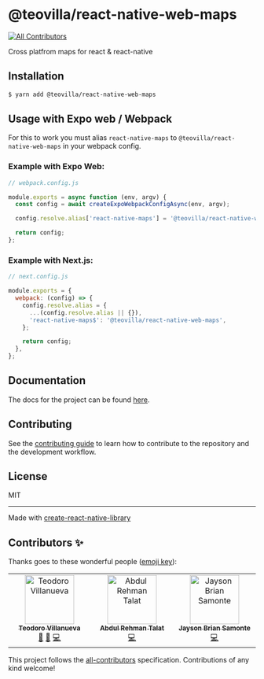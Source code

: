 # @teovilla/react-native-web-maps

<!-- ALL-CONTRIBUTORS-BADGE:START - Do not remove or modify this section -->
[![All Contributors](https://img.shields.io/badge/all_contributors-3-orange.svg?style=flat-square)](#contributors-)
<!-- ALL-CONTRIBUTORS-BADGE:END -->

Cross platfrom maps for react & react-native

## Installation

```bash
$ yarn add @teovilla/react-native-web-maps
```

## Usage with Expo web / Webpack

For this to work you must alias `react-native-maps` to `@teovilla/react-native-web-maps` in your webpack config.

### Example with Expo Web:

```js
// webpack.config.js

module.exports = async function (env, argv) {
  const config = await createExpoWebpackConfigAsync(env, argv);

  config.resolve.alias['react-native-maps'] = '@teovilla/react-native-web-maps';

  return config;
};
```

### Example with Next.js:

```js
// next.config.js

module.exports = {
  webpack: (config) => {
    config.resolve.alias = {
      ...(config.resolve.alias || {}),
      'react-native-maps$': '@teovilla/react-native-web-maps',
    };

    return config;
  },
};
```

## Documentation

The docs for the project can be found [here](https://teovillanueva.github.io/react-native-web-maps/).

## Contributing

See the [contributing guide](CONTRIBUTING.md) to learn how to contribute to the repository and the development workflow.

## License

MIT

---

Made with [create-react-native-library](https://github.com/callstack/react-native-builder-bob)

## Contributors ✨

Thanks goes to these wonderful people ([emoji key](https://allcontributors.org/docs/en/emoji-key)):

<!-- ALL-CONTRIBUTORS-LIST:START - Do not remove or modify this section -->
<!-- prettier-ignore-start -->
<!-- markdownlint-disable -->
<table>
  <tbody>
    <tr>
      <td align="center" valign="top" width="14.28%"><a href="https://greener.bio"><img src="https://avatars.githubusercontent.com/u/41754896?v=4?s=100" width="100px;" alt="Teodoro Villanueva"/><br /><sub><b>Teodoro Villanueva</b></sub></a><br /><a href="#maintenance-teovillanueva" title="Maintenance">🚧</a> <a href="https://github.com/teovillanueva/react-native-web-maps/commits?author=teovillanueva" title="Documentation">📖</a> <a href="https://github.com/teovillanueva/react-native-web-maps/commits?author=teovillanueva" title="Code">💻</a></td>
      <td align="center" valign="top" width="14.28%"><a href="https://github.com/artalat"><img src="https://avatars.githubusercontent.com/u/295630?v=4?s=100" width="100px;" alt="Abdul Rehman Talat"/><br /><sub><b>Abdul Rehman Talat</b></sub></a><br /><a href="https://github.com/teovillanueva/react-native-web-maps/commits?author=artalat" title="Code">💻</a></td>
      <td align="center" valign="top" width="14.28%"><a href="https://github.com/jbcsamonte"><img src="https://avatars.githubusercontent.com/u/109651638?v=4?s=100" width="100px;" alt="Jayson Brian Samonte"/><br /><sub><b>Jayson Brian Samonte</b></sub></a><br /><a href="https://github.com/teovillanueva/react-native-web-maps/commits?author=jbcsamonte" title="Code">💻</a></td>
    </tr>
  </tbody>
</table>

<!-- markdownlint-restore -->
<!-- prettier-ignore-end -->

<!-- ALL-CONTRIBUTORS-LIST:END -->

This project follows the [all-contributors](https://github.com/all-contributors/all-contributors) specification. Contributions of any kind welcome!
